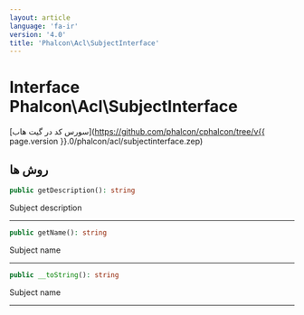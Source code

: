 ```yaml
---
layout: article
language: 'fa-ir'
version: '4.0'
title: 'Phalcon\Acl\SubjectInterface'
---
```

# Interface **Phalcon\Acl\SubjectInterface**

[سورس کد در گیت هاب](https://github.com/phalcon/cphalcon/tree/v{{ page.version }}.0/phalcon/acl/subjectinterface.zep)

## روش ها

```php
public getDescription(): string
```

Subject description

* * *

```php
public getName(): string
```

Subject name

* * *

```php
public __toString(): string
```

Subject name

* * *